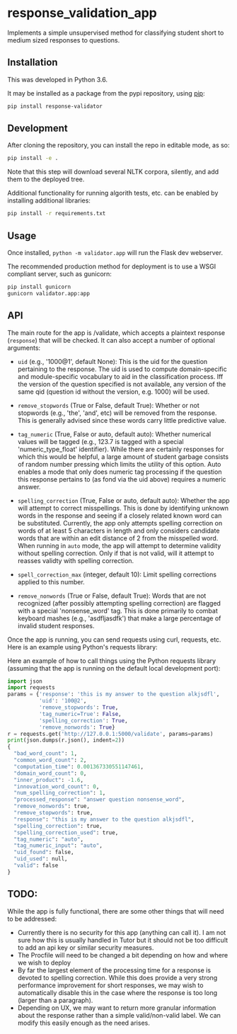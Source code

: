 # response_validation_app

Implements a simple unsupervised method for classifying student short to medium sized responses to questions.

## Installation

This was developed in Python 3.6. 

It may be installed as a package from the pypi repository, using [pip](https://pip.pypa.io/en/stable/):

```bash
pip install response-validator
```

## Development
After cloning the repository, you can install the repo in editable mode, as so:

```bash
pip install -e .
```
Note that this step will download several NLTK corpora, silently, and add them to the deployed tree.

Additional functionality for running algorith tests, etc. can be enabled by installing additional libraries:

```bash
pip install -r requirements.txt
```

## Usage

Once installed, `python -m validator.app` will run the Flask dev webserver.

The recommended production method for deployment is to use a WSGI compliant
server, such as gunicorn:

```bash
pip install gunicorn
gunicorn validator.app:app
```

## API

The main route for the app is /validate, which accepts a plaintext response (`response`) that will be checked.  It can also accept a number of optional arguments:

- `uid` (e.g., '1000@1', default None): This is the uid for the question pertaining to the response. The uid is used to compute domain-specific and module-specific vocabulary to aid in the classification process.
Iff the version of the question specified is not available, any version of the same qid (question id without the version, e.g. 1000) will be used. 

- `remove_stopwords` (True or False, default True): Whether or not stopwords (e.g., 'the', 'and', etc) will be removed from the response.  This is generally advised since these words carry little predictive value.

- `tag_numeric` (True, False or auto, default auto): Whether numerical values will be tagged (e.g., 123.7 is tagged with a special 'numeric_type_float' identifier). While there are certainly responses for which this would be helpful, a large amount of student garbage consists of random number pressing which limits the utility of this option. Auto enables a mode that only does numeric tag processing if the question this response pertains to (as fond via the uid above) requires a numeric answer.

- `spelling_correction` (True, False or auto, default auto): Whether the app will attempt to correct misspellings. This is done by identifying unknown words in the response and seeing if a closely related known word can be substituted.  Currently, the app only attempts spelling correction on words of at least 5 characters in length and only considers candidate words that are within an edit distance of 2 from the misspelled word. When running in `auto` mode, the app will attempt to determine validity without spelling correction. Only if that is not valid, will it attempt to reasses validty with spelling correction.

- `spell_correction_max` (integer, default 10): Limit spelling corrections applied to this number.

- `remove_nonwords` (True or False, default True): Words that are not recognized (after possibly attempting spelling correction) are flagged with a special 'nonsense_word' tag.  This is done primarily to combat keyboard mashes (e.g., 'asdfljasdfk') that make a large percentage of invalid student responses.

Once the app is running, you can send requests using curl, requests, etc.  Here is an example using Python's requests library:

Here an example of how to call things using the Python requests library (assuming that the app is running on the default local development port):

```python
import json
import requests
params = {'response': 'this is my answer to the question alkjsdfl',
          'uid': '100@2',
          'remove_stopwords': True,
          'tag_numeric=True': False,
          'spelling_correction': True,
          'remove_nonwords': True}
r = requests.get('http://127.0.0.1:5000/validate', params=params)
print(json.dumps(r.json(), indent=2))
{
  "bad_word_count": 1,
  "common_word_count": 2,
  "computation_time": 0.001367330551147461,
  "domain_word_count": 0,
  "inner_product": -1.6,
  "innovation_word_count": 0,
  "num_spelling_correction": 1,
  "processed_response": "answer question nonsense_word",
  "remove_nonwords": true,
  "remove_stopwords": true,
  "response": "this is my answer to the question alkjsdfl",
  "spelling_correction": true,
  "spelling_correction_used": true,
  "tag_numeric": "auto",
  "tag_numeric_input": "auto",
  "uid_found": false,
  "uid_used": null,
  "valid": false
}


```

## TODO:

While the app is fully functional, there are some other things that will need to be addressed:

- Currently there is no security for this app (anything can call it).  I am not sure how this is usually handled in Tutor but it should not be too difficult to add an api key or similar security measures.
- The Procfile will need to be changed a bit depending on how and where we wish to deploy
- By far the largest element of the processing time for a response is devoted to spelling correction. While this does provide a very strong performance improvement for short responses, we may wish to automatically disable this in the case where the response is too long (larger than a paragraph).
- Depending on UX, we may want to return more granular information about the response rather than a simple valid/non-valid label.  We can modify this easily enough as the need arises.
